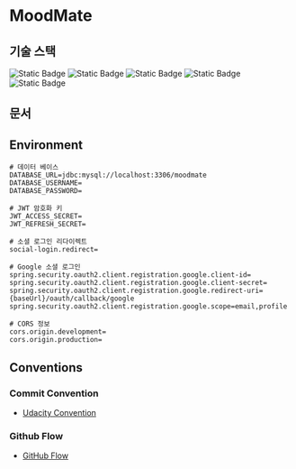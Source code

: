 # MoodMate

## 기술 스택
![Static Badge](https://img.shields.io/badge/IntelliJ-%23000000?logo=intellijidea&logoColor=white&link=https%3A%2F%2Fwww.jetbrains.com%2Fidea%2Fdocumentation%2F)
![Static Badge](https://img.shields.io/badge/OpenJDK_17-%23FFFFFF?logo=openjdk&logoColor=black&link=https%3A%2F%2Fopenjdk.org%2Fprojects%2Fjdk%2F11%2F)
![Static Badge](https://img.shields.io/badge/Spring_Boot-%236DB33F?logo=springboot&logoColor=white&link=https%3A%2F%2Fdocs.spring.io%2Fspring-boot%2Fdocs%2F2.x%2Freference%2Fhtml%2F)
![Static Badge](https://img.shields.io/badge/Spring_Security-%236DB33F?logo=springsecurity&logoColor=white&link=https%3A%2F%2Fdocs.spring.io%2Fspring-security%2Fsite%2Fdocs%2Fcurrent%2Freference%2Fhtml5%2F)
![Static Badge](https://img.shields.io/badge/Spring_JPA-%236DB33F?logo=spring&logoColor=white&link=https%3A%2F%2Fdocs.spring.io%2Fspring-data%2Fjpa%2Fdocs%2Fcurrent%2Freference%2Fhtml%2F)

## 문서

## Environment
```dotenv
# 데이터 베이스
DATABASE_URL=jdbc:mysql://localhost:3306/moodmate
DATABASE_USERNAME=
DATABASE_PASSWORD=

# JWT 암호화 키
JWT_ACCESS_SECRET=
JWT_REFRESH_SECRET=

# 소셜 로그인 리다이렉트
social-login.redirect=

# Google 소셜 로그인
spring.security.oauth2.client.registration.google.client-id=
spring.security.oauth2.client.registration.google.client-secret=
spring.security.oauth2.client.registration.google.redirect-uri={baseUrl}/oauth/callback/google
spring.security.oauth2.client.registration.google.scope=email,profile

# CORS 정보
cors.origin.development=
cors.origin.production=
```

## Conventions
### Commit Convention
- [Udacity Convention](http://udacity.github.io/git-styleguide/)

### Github Flow
- [GitHub Flow](https://docs.github.com/ko/get-started/quickstart/github-flow)